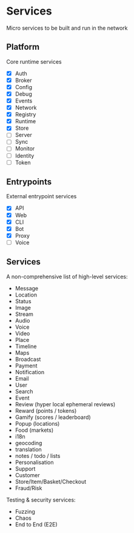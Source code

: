 # Services

Micro services to be built and run in the network

## Platform

Core runtime services

- [x] Auth
- [x] Broker
- [x] Config
- [x] Debug
- [x] Events
- [x] Network
- [x] Registry
- [x] Runtime
- [x] Store
- [ ] Server
- [ ] Sync
- [ ] Monitor
- [ ] Identity
- [ ] Token

## Entrypoints

External entrypoint services

- [x] API
- [x] Web
- [x] CLI
- [x] Bot
- [x] Proxy
- [ ] Voice

## Services

A non-comprehensive list of high-level services:

- Message
- Location
- Status
- Image
- Stream
- Audio
- Voice
- Video
- Place
- Timeline
- Maps
- Broadcast
- Payment
- Notification
- Email
- User
- Search
- Event
- Review (hyper local ephemeral reviews)
- Reward (points / tokens)
- Gamify (scores / leaderboard)
- Popup (locations)
- Food (markets)
- i18n
- geocoding
- translation
- notes / todo / lists
- Personalisation
- Support
- Customer
- Store/Item/Basket/Checkout
- Fraud/Risk

Testing & security services:

- Fuzzing
- Chaos
- End to End (E2E)

